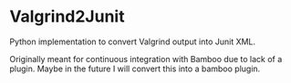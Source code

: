 # Valgrind2Junit
Python implementation to convert Valgrind output into Junit XML.

Originally meant for continuous integration with Bamboo due to lack of a plugin. Maybe in the future I will convert this into a bamboo plugin. 
